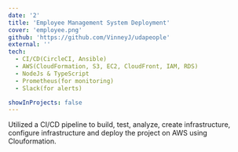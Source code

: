 ```yaml
---
date: '2'
title: 'Employee Management System Deployment'
cover: 'employee.png'
github: 'https://github.com/VinneyJ/udapeople'
external: ''
tech:
  - CI/CD(CircleCI, Ansible)
  - AWS(CloudFormation, S3, EC2, CloudFront, IAM, RDS)
  - NodeJs & TypeScript
  - Prometheus(for monitoring)
  - Slack(for alerts)

showInProjects: false
---
```


Utilized a CI/CD pipeline to build, test, analyze, create infrastructure, configure infrastructure and deploy the project on AWS using Clouformation.
